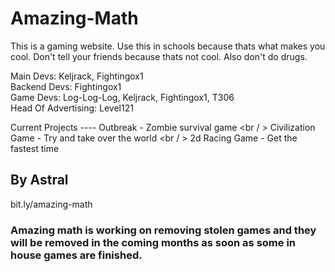 # Amazing-Math
This is a gaming website. Use this in schools because thats what makes you cool. Don't tell your friends because thats not cool. Also don't do drugs.

Main Devs: Keljrack, Fightingox1<br />
Backend Devs: Fightingox1 <br />
Game Devs: Log-Log-Log, Keljrack, Fightingox1, T306<br />
Head Of Advertising: Level121

Current Projects ----
Outbreak - Zombie survival game <br / >
Civilization Game - Try and take over the world <br / >
2d Racing Game - Get the fastest time

## By Astral

bit.ly/amazing-math

### Amazing math is working on removing stolen games and they will be removed in the coming months as soon as some in house games are finished.
